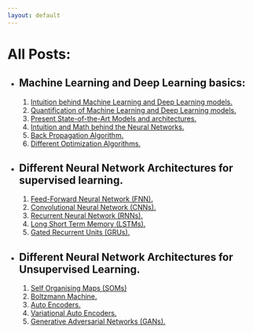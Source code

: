 ```yaml
---
layout: default
---
```

# All Posts:
* ## Machine Learning and Deep Learning basics:
  1. [Intuition behind Machine Learning and Deep Learning models.](intuition-page)
  1. [Quantification of Machine Learning and Deep Learning models.](uc)
  1. [Present State-of-the-Art Models and architectures.](uc)
  1. [Intuition and Math behind the Neural Networks.](uc)
  1. [Back Propagation Algorithm.](uc)
  1. [Different Optimization Algorithms.](uc)
* ## Different Neural Network Architectures for supervised learning.
  1. [Feed-Forward Neural Network (FNN).](uc)
  1. [Convolutional Neural Network (CNNs).](uc)
  1. [Recurrent Neural Network (RNNs).](uc)
  1. [Long Short Term Memory (LSTMs).](uc)
  1. [Gated Recurrent Units (GRUs).](uc)
* ## Different Neural Network Architectures for Unsupervised Learning.
  1. [Self Organising Maps (SOMs)](uc)
  1. [Boltzmann Machine.](uc)
  1. [Auto Encoders.](uc)
  1. [Variational Auto Encoders.](uc)
  1. [Generative Adversarial Networks (GANs).](uc)

